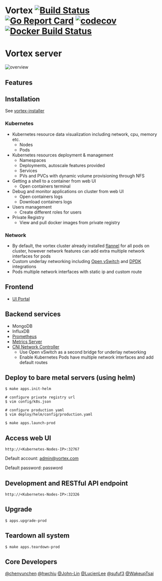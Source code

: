 Vortex [![Build Status](https://travis-ci.org/linkernetworks/vortex.svg?branch=develop)](https://travis-ci.org/linkernetworks/vortex) [![Go Report Card](https://goreportcard.com/badge/github.com/linkernetworks/vortex)](https://goreportcard.com/report/github.com/linkernetworks/vortex) [![codecov](https://codecov.io/gh/linkernetworks/vortex/branch/develop/graph/badge.svg)](https://codecov.io/gh/linkernetworks/vortex) [![Docker Build Status](https://img.shields.io/docker/build/sdnvortex/vortex.svg)](https://hub.docker.com/r/sdnvortex/vortex/)
===

# Vortex server

![overview](./images/overview.png)

## Features

## Installation

See [vortex-installer](https://github.com/linkernetworks/vortex-installer)

### Kubernetes

- Kubernetes resource data visualization including network, cpu, memory etc.
    - Nodes
    - Pods
- Kubernetes resources deployment & management
    - Namespaces
    - Deployments, autoscale features provided
    - Services
    - PVs and PVCs with dynamic volume provisioning through NFS
- Getting a shell to a container from web UI
    - Open containers terminal
- Debug and monitor applications on cluster from web UI 
    - Open containers logs
    - Download containers logs
- Users management
    - Create different roles for users
- Private Registry
    - View and pull docker images from private registry

### Network 

- By default, the vortex cluster already installed [flannel](https://github.com/coreos/flannel) for all pods on cluster, however network 
  features can add extra multiple network interfaces for pods
- Custom underlay networking including [Open vSwitch](https://www.openvswitch.org/) and [DPDK](https://www.dpdk.org/) integrations
- Pods multiple network interfaces with static ip and custom route

## Frontend

- [UI Portal](https://github.com/linkernetworks/vortex-portal)

## Backend services

- MongoDB
- InfluxDB
- [Prometheus](https://prometheus.io/)
- [Metrics Server](https://github.com/kubernetes-incubator/metrics-server)
- [CNI Network Controller](https://github.com/linkernetworks/network-controller)
  - Use Open vSwitch as a second bridge for underlay networking
  - Enable Kubernetes Pods have multiple network interfaces and add default routes

## Deploy to bare metal servers (using helm)

```shell
$ make apps.init-helm

# configure private registry url
$ vim config/k8s.json

# configure production yaml 
$ vim deploy/helm/config/production.yaml

$ make apps.launch-prod
```

## Access web UI

```
http://<Kubernetes-Nodes-IP>:32767
```

Default account: admin@vortex.com

Default password: password

## Development and RESTful API endpoint

```
http://<Kubernetes-Nodes-IP>:32326
```

## Upgrade

```shell
$ apps.upgrade-prod
```

## Teardown all system

```shell
$ make apps.teardown-prod
```

## Core Developers

[@chenyunchen](https://github.com/chenyunchen)
[@hwchiu](https://github.com/hwchiu)
[@John-Lin](https://github.com/John-Lin)
[@LucienLee](https://github.com/LucienLee)
[@sufuf3](https://github.com/sufuf3)
[@WakeupTsai](https://github.com/WakeupTsai)
